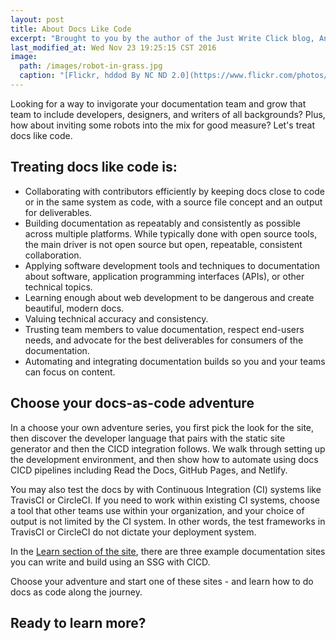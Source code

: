 ```yaml
---
layout: post
title: About Docs Like Code
excerpt: "Brought to you by the author of the Just Write Click blog, Anne Gentle."
last_modified_at: Wed Nov 23 19:25:15 CST 2016
image:
  path: /images/robot-in-grass.jpg
  caption: "[Flickr, hddod By NC ND 2.0](https://www.flickr.com/photos/hddod/7229001564/)"
---
```


Looking for a way to invigorate your documentation team and grow that team to include developers, designers, and writers of all backgrounds? Plus, how about inviting some robots into the mix for good measure? Let's treat docs like code.

## Treating docs like code is:

* Collaborating with contributors efficiently by keeping docs close to code or in the same system as code, with a source file concept and an output for deliverables.
* Building documentation as repeatably and consistently as possible across multiple platforms. While typically done with open source tools, the main driver is not open source but open, repeatable, consistent collaboration.
* Applying software development tools and techniques to documentation about software, application programming interfaces (APIs), or other technical topics.
* Learning enough about web development to be dangerous and create beautiful, modern docs.
* Valuing technical accuracy and consistency.
* Trusting team members to value documentation, respect end-users needs, and advocate for the best deliverables for consumers of the documentation.
* Automating and integrating documentation builds so you and your teams can focus on content.

## Choose your docs-as-code adventure

In a choose your own adventure series, you first pick the look for the site, then discover the developer language that pairs with the static site generator and then the CICD integration follows. We walk through setting up the development environment, and then show how to automate using docs CICD pipelines including Read the Docs, GitHub Pages, and Netlify.

You may also test the docs by with Continuous Integration (CI) systems like TravisCI or CircleCI. If you need to work within existing CI systems, choose a tool that other teams use within your organization, and your choice of output is not limited by the CI system. In other words, the test frameworks in TravisCI or CircleCI do not dictate your deployment system.

In the [Learn section of the site](https://docslikecode.com/learn/), there are three example documentation sites you can write and build using an SSG with CICD.

Choose your adventure and start one of these sites - and learn how to do docs as code along the journey.

## Ready to learn more?
